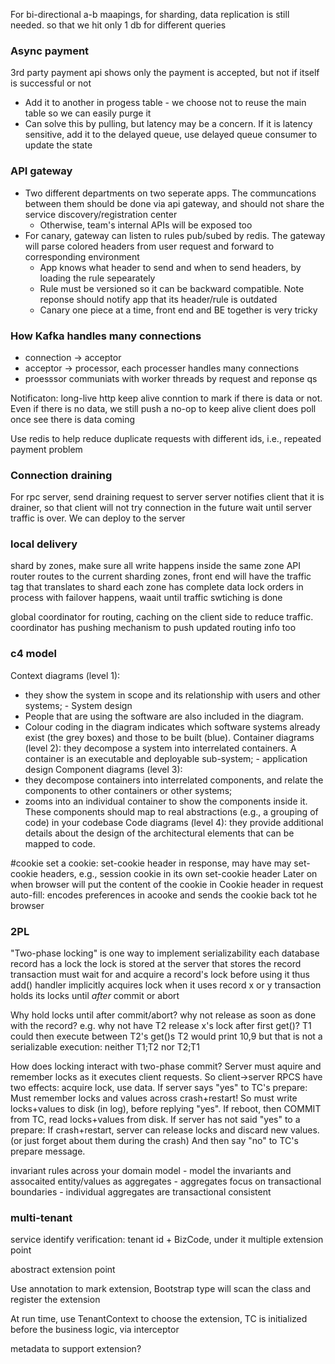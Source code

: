 For bi-directional a-b  maapings, for sharding, data replication is still needed. so that we hit only 1 db for different queries

### Async payment
3rd party payment api shows only the payment is accepted, but not if itself is successful or not  
* Add it to another in progess table - we choose not to reuse the main table so we can easily purge it
* Can solve this by pulling, but latency may be a concern. If it is latency sensitive, add it to the delayed queue, use delayed queue consumer to update the state

### API gateway

* Two different departments on two seperate apps. The communcations between them should be done via api gateway, and should not share the service discovery/registration center
  * Otherwise, team's internal APIs will be exposed too 
* For canary, gateway can listen to rules pub/subed by redis. The gateway will parse colored headers from user request and forward to corresponding environment
  * App knows what header to send and when to send headers, by loading the rule sepearately
  * Rule must be versioned so it can be backward compatible. Note reponse should notify app that its header/rule is outdated
  * Canary one piece at a time, front end and BE together is very tricky

### How Kafka handles many connections
* connection -> acceptor
* acceptor -> processor, each processer handles many connections
* proesssor communiats with worker threads by request and reponse qs


Notificaton:
long-live http keep alive conntion to mark if there is data or not. Even if there is no data, we still push a no-op to keep alive
client does poll once see there is data coming

Use redis to help reduce duplicate requests with different ids, i.e., repeated payment problem

### Connection draining
For rpc server, send draining request to server
server notifies client that it is drainer, so that client will not try connection in the future
wait until server traffic is over. We can deploy to the server

### local delivery
shard by zones, make sure all write happens inside the same zone
API router routes to the current sharding zones, front end will have the traffic tag that translates to shard
each zone has complete data
lock orders in process with failover happens, waait until traffic swtiching is done

global coordinator for routing, caching on the client side to reduce traffic. coordinator has pushing mechanism to push updated routing info too

### c4 model

Context diagrams (level 1): 
 * they show the system in scope and its relationship with users and other systems; - System design
 * People that are using the software are also included in the diagram.
 * Colour coding in the diagram indicates which software systems already exist (the grey boxes) and those to be built (blue).
Container diagrams (level 2):  they decompose a system into interrelated containers.  A container is an executable and deployable sub-system; - application design
Component diagrams (level 3): 
 * they decompose containers into interrelated components, and relate the components to other containers or other systems;
 * zooms into an individual container to show the components inside it. These components should map to real abstractions (e.g., a grouping of code) in your codebase
Code diagrams (level 4):  they provide additional details about the design of the architectural elements that can be mapped to code.  



#cookie
set a cookie: 
set-cookie header in response, may have may set-cookie headers, e.g., session cookie in its own set-cookie header
Later on when browser will put the content of the cookie in Cookie header in request
auto-fill: encodes preferences in acooke and sends the cookie back tot he browser

### 2PL

"Two-phase locking" is one way to implement serializability
  each database record has a lock
  the lock is stored at the server that stores the record
  transaction must wait for and acquire a record's lock before using it
    thus add() handler implicitly acquires lock when it uses record x or y
  transaction holds its locks until *after* commit or abort 

Why hold locks until after commit/abort?
  why not release as soon as done with the record?
  e.g. why not have T2 release x's lock after first get()?
    T1 could then execute between T2's get()s
    T2 would print 10,9
    but that is not a serializable execution: neither T1;T2 nor T2;T1

How does locking interact with two-phase commit?
  Server must aquire and remember locks as it executes client requests.
    So client->server RPCS have two effects: acquire lock, use data.
  If server says "yes" to TC's prepare:
    Must remember locks and values across crash+restart!
    So must write locks+values to disk (in log), before replying "yes".
    If reboot, then COMMIT from TC, read locks+values from disk.
  If server has not said "yes" to a prepare:
    If crash+restart, server can release locks and discard new values.
      (or just forget about them during the crash)
    And then say "no" to TC's prepare message.

invariant rules across your domain model - model the invariants and assocaited entity/values as aggregates - aggregates focus on transactional boundaries - individual aggregates are transactional consistent 

### multi-tenant
service identify verification: tenant id + BizCode, under it multiple extension point

abostract extension point

Use annotation to mark extension, Bootstrap type will scan the class and register the extension 

At run time, use TenantContext to choose the extension, TC is initialized before the business logic, via interceptor

metadata to support extension?
